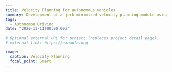 ```yaml
---
title: Velocity Planning for autonomous vehicles
summary: Development of a jerk-minimized velocity planning module using a spatial-temporal map for autonomous vehicles.
tags:
  - Autonomou Driving
date: "2020-11-11T00:00:00Z"

# Optional external URL for project (replaces project detail page).
# external_link: https://example.org

image:
  caption: Velocity Planning
  focal_point: Smart
---
```

